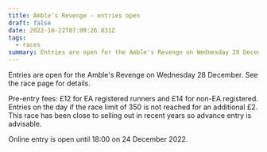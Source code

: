 ```yaml
---
title: Amble's Revenge - entries open
draft: false
date: 2022-10-22T07:09:26.031Z
tags:
  - races
summary: Entries are open for the Amble's Revenge on Wednesday 28 December.
---
```

Entries are open for the Amble's Revenge on Wednesday 28 December.  See the race page for details.


Pre-entry fees: £12 for EA registered runners and £14 for non-EA registered. Entries on the day if the race limit of 350 is not reached for an additional £2. This race has been close to selling out in recent years so advance entry is advisable.



Online entry is open until 18:00 on 24 December 2022.